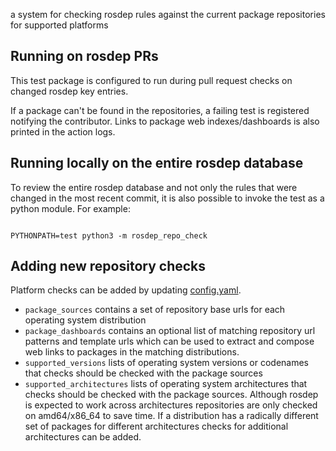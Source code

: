  a system for checking rosdep rules against the current package repositories for supported platforms

## Running on rosdep PRs

This test package is configured to run during pull request checks on changed rosdep key entries.

If a package can't be found in the repositories, a failing test is registered notifying the contributor.
Links to package web indexes/dashboards is also printed in the action logs.


## Running locally on the entire rosdep database

To review the entire rosdep database and not only the rules that were changed in the most recent commit, it is also possible to invoke the test as a python module. For example:
```

PYTHONPATH=test python3 -m rosdep_repo_check
```

## Adding new repository checks

Platform checks can be added by updating [config.yaml](./config.yaml).

* `package_sources` contains a set of repository base urls for each operating system distribution
* `package_dashboards` contains an optional list of matching repository url patterns and template urls which can be used to extract and compose web links to packages in the matching distributions.
* `supported_versions` lists of operating system versions or codenames that checks should be checked with the package sources
* `supported_architectures` lists of operating system architectures that checks should be checked with the package sources. Although rosdep is expected to work across architectures repositories are only checked on amd64/x86_64 to save time. If a distribution has a radically different set of packages for different architectures checks for additional architectures can be added.

